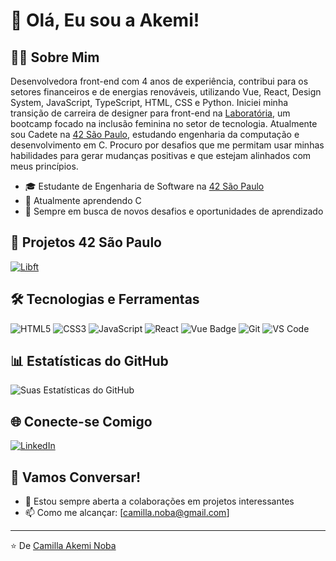 # 👋 Olá, Eu sou a Akemi!

## 👩‍💻 Sobre Mim

Desenvolvedora front-end com 4 anos de experiência, contribui para os setores financeiros e de energias renováveis, utilizando Vue, React, Design System, JavaScript, TypeScript, HTML, CSS e Python.
Iniciei minha transição de carreira de designer para front-end na [Laboratória](https://www.laboratoria.la/br), um bootcamp focado na inclusão feminina no setor de tecnologia. Atualmente sou Cadete na [42 São Paulo](https://www.42sp.org.br/formacao-engenharia-software), estudando engenharia da computação e desenvolvimento em C.
Procuro por desafios que me permitam usar minhas habilidades para gerar mudanças positivas e que estejam alinhados com meus princípios.


- 🎓 Estudante de Engenharia de Software na [42 São Paulo](https://www.42sp.org.br/formacao-engenharia-software)
- 🌱 Atualmente aprendendo C
- 🚀 Sempre em busca de novos desafios e oportunidades de aprendizado

## 🚀 Projetos 42 São Paulo
[![Libft](https://github-readme-stats.vercel.app/api/pin/?username=cakeno&repo=libft)](https://github.com/cakeno/libft)

## 🛠 Tecnologias e Ferramentas

![HTML5](https://img.shields.io/badge/-HTML5-E34F26?style=flat-square&logo=html5&logoColor=white)
![CSS3](https://img.shields.io/badge/-CSS3-1572B6?style=flat-square&logo=css3)
![JavaScript](https://img.shields.io/badge/-JavaScript-F7DF1E?style=flat-square&logo=javascript&logoColor=black)
![React](https://img.shields.io/badge/-React-61DAFB?style=flat-square&logo=react&logoColor=black)
![Vue Badge](https://img.shields.io/badge/Vue.js-v3.0.0-brightgreen)
![Git](https://img.shields.io/badge/-Git-F05032?style=flat-square&logo=git&logoColor=white)
![VS Code](https://img.shields.io/badge/-VS%20Code-007ACC?style=flat-square&logo=visual-studio-code)

## 📊 Estatísticas do GitHub

![Suas Estatísticas do GitHub](https://github-readme-stats.vercel.app/api?username=cakeno&show_icons=true&theme=radical&count_private=true&include_all_commits=true)

## 🌐 Conecte-se Comigo

[![LinkedIn](https://img.shields.io/badge/-LinkedIn-0077B5?style=flat-square&logo=LinkedIn&logoColor=white)](seu-link-do-linkedin)
<!--[![Portfolio](https://img.shields.io/badge/-Portfolio-000000?style=flat-square&logo=react&logoColor=white)](seu-link-do-portfolio)-->

## 💬 Vamos Conversar!

- 🤝 Estou sempre aberta a colaborações em projetos interessantes
- 📫 Como me alcançar: [camilla.noba@gmail.com]

---

⭐️ De [Camilla Akemi Noba](https://github.com/cakeno)
